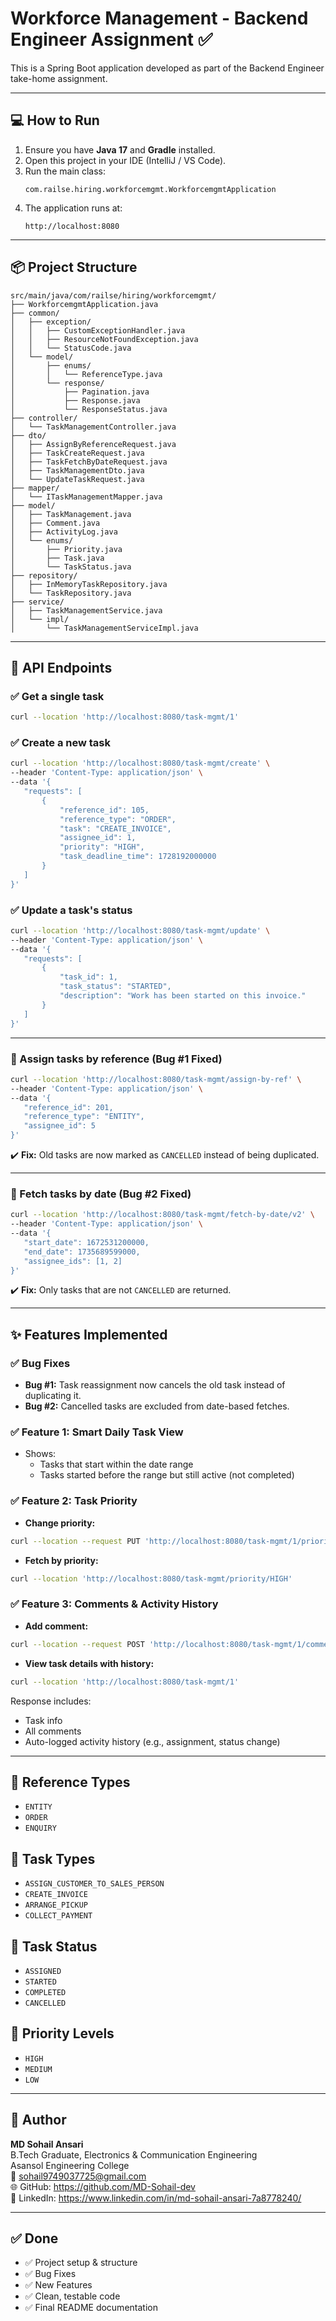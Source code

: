 # Workforce Management - Backend Engineer Assignment ✅

This is a Spring Boot application developed as part of the Backend Engineer take-home assignment.

---

## 💻 How to Run

1. Ensure you have **Java 17** and **Gradle** installed.
2. Open this project in your IDE (IntelliJ / VS Code).
3. Run the main class:
   ```
   com.railse.hiring.workforcemgmt.WorkforcemgmtApplication
   ```
4. The application runs at:
   ```
   http://localhost:8080
   ```

---

## 📦 Project Structure

```
src/main/java/com/railse/hiring/workforcemgmt/
├── WorkforcemgmtApplication.java
├── common/
│   ├── exception/
│   │   ├── CustomExceptionHandler.java
│   │   ├── ResourceNotFoundException.java
│   │   └── StatusCode.java
│   └── model/
│       ├── enums/
│       │   └── ReferenceType.java
│       └── response/
│           ├── Pagination.java
│           ├── Response.java
│           └── ResponseStatus.java
├── controller/
│   └── TaskManagementController.java
├── dto/
│   ├── AssignByReferenceRequest.java
│   ├── TaskCreateRequest.java
│   ├── TaskFetchByDateRequest.java
│   ├── TaskManagementDto.java
│   └── UpdateTaskRequest.java
├── mapper/
│   └── ITaskManagementMapper.java
├── model/
│   ├── TaskManagement.java
│   ├── Comment.java
│   ├── ActivityLog.java
│   └── enums/
│       ├── Priority.java
│       ├── Task.java
│       └── TaskStatus.java
├── repository/
│   ├── InMemoryTaskRepository.java
│   └── TaskRepository.java
├── service/
│   ├── TaskManagementService.java
│   └── impl/
│       └── TaskManagementServiceImpl.java
```

---

## 🚀 API Endpoints

### ✅ Get a single task
```bash
curl --location 'http://localhost:8080/task-mgmt/1'
```

### ✅ Create a new task
```bash
curl --location 'http://localhost:8080/task-mgmt/create' \
--header 'Content-Type: application/json' \
--data '{
   "requests": [
       {
           "reference_id": 105,
           "reference_type": "ORDER",
           "task": "CREATE_INVOICE",
           "assignee_id": 1,
           "priority": "HIGH",
           "task_deadline_time": 1728192000000
       }
   ]
}'
```

### ✅ Update a task's status
```bash
curl --location 'http://localhost:8080/task-mgmt/update' \
--header 'Content-Type: application/json' \
--data '{
   "requests": [
       {
           "task_id": 1,
           "task_status": "STARTED",
           "description": "Work has been started on this invoice."
       }
   ]
}'
```

---

### 🔁 Assign tasks by reference (Bug #1 Fixed)
```bash
curl --location 'http://localhost:8080/task-mgmt/assign-by-ref' \
--header 'Content-Type: application/json' \
--data '{
   "reference_id": 201,
   "reference_type": "ENTITY",
   "assignee_id": 5
}'
```
✔️ **Fix:** Old tasks are now marked as `CANCELLED` instead of being duplicated.

---

### 📅 Fetch tasks by date (Bug #2 Fixed)
```bash
curl --location 'http://localhost:8080/task-mgmt/fetch-by-date/v2' \
--header 'Content-Type: application/json' \
--data '{
   "start_date": 1672531200000,
   "end_date": 1735689599000,
   "assignee_ids": [1, 2]
}'
```
✔️ **Fix:** Only tasks that are not `CANCELLED` are returned.

---

## ✨ Features Implemented

### ✅ Bug Fixes
- **Bug #1:** Task reassignment now cancels the old task instead of duplicating it.
- **Bug #2:** Cancelled tasks are excluded from date-based fetches.

### ✅ Feature 1: Smart Daily Task View
- Shows:
    - Tasks that start within the date range
    - Tasks started before the range but still active (not completed)

### ✅ Feature 2: Task Priority

- **Change priority:**
```bash
curl --location --request PUT 'http://localhost:8080/task-mgmt/1/priority?priority=MEDIUM'
```

- **Fetch by priority:**
```bash
curl --location 'http://localhost:8080/task-mgmt/priority/HIGH'
```

### ✅ Feature 3: Comments & Activity History

- **Add comment:**
```bash
curl --location --request POST 'http://localhost:8080/task-mgmt/1/comment?author=John&message=Updated deadline due to delay.'
```

- **View task details with history:**
```bash
curl --location 'http://localhost:8080/task-mgmt/1'
```

Response includes:
- Task info
- All comments
- Auto-logged activity history (e.g., assignment, status change)

---

## 🧾 Reference Types

- `ENTITY`
- `ORDER`
- `ENQUIRY`

## 📌 Task Types

- `ASSIGN_CUSTOMER_TO_SALES_PERSON`
- `CREATE_INVOICE`
- `ARRANGE_PICKUP`
- `COLLECT_PAYMENT`

## 📌 Task Status

- `ASSIGNED`
- `STARTED`
- `COMPLETED`
- `CANCELLED`

## 📌 Priority Levels

- `HIGH`
- `MEDIUM`
- `LOW`

---

## 👤 Author

**MD Sohail Ansari**  
B.Tech Graduate, Electronics & Communication Engineering  
Asansol Engineering College  
📧 sohail9749037725@gmail.com  
🌐 GitHub: https://github.com/MD-Sohail-dev  
🔗 LinkedIn: https://www.linkedin.com/in/md-sohail-ansari-7a8778240/

---

## ✅ Done

- ✅ Project setup & structure
- ✅ Bug Fixes
- ✅ New Features
- ✅ Clean, testable code
- ✅ Final README documentation
